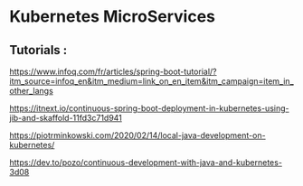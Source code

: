 # Kubernetes MicroServices

## Tutorials : 

https://www.infoq.com/fr/articles/spring-boot-tutorial/?itm_source=infoq_en&itm_medium=link_on_en_item&itm_campaign=item_in_other_langs

https://itnext.io/continuous-spring-boot-deployment-in-kubernetes-using-jib-and-skaffold-11fd3c71d941

https://piotrminkowski.com/2020/02/14/local-java-development-on-kubernetes/

https://dev.to/pozo/continuous-development-with-java-and-kubernetes-3d08


